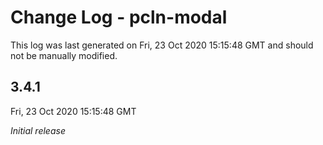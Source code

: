 # Change Log - pcln-modal

This log was last generated on Fri, 23 Oct 2020 15:15:48 GMT and should not be manually modified.

## 3.4.1
Fri, 23 Oct 2020 15:15:48 GMT

_Initial release_

